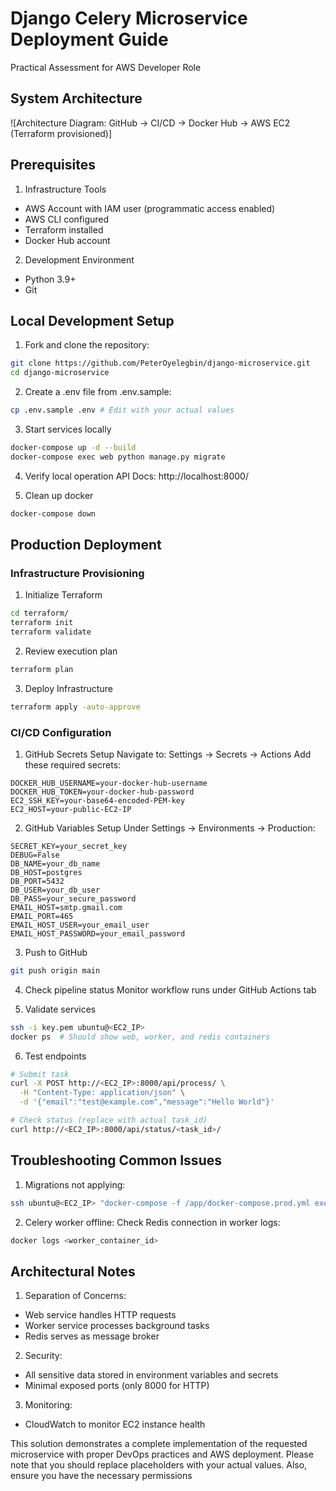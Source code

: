 # Django Celery Microservice Deployment Guide
Practical Assessment for AWS Developer Role

## System Architecture
![Architecture Diagram: GitHub → CI/CD → Docker Hub → AWS EC2 (Terraform provisioned)]

## Prerequisites
1. Infrastructure Tools
- AWS Account with IAM user (programmatic access enabled)
- AWS CLI configured
- Terraform installed
- Docker Hub account

2. Development Environment
- Python 3.9+
- Git

## Local Development Setup
1. Fork and clone the repository:
```bash
git clone https://github.com/PeterOyelegbin/django-microservice.git
cd django-microservice
```

2. Create a .env file from .env.sample:
```bash
cp .env.sample .env # Edit with your actual values
```

3. Start services locally
```bash
docker-compose up -d --build
docker-compose exec web python manage.py migrate
```

4. Verify local operation
API Docs: http://localhost:8000/

5. Clean up docker
```bash
docker-compose down
```

## Production Deployment
### Infrastructure Provisioning
1. Initialize Terraform
```bash
cd terraform/
terraform init
terraform validate
```

2. Review execution plan
```bash
terraform plan
```

3. Deploy Infrastructure
```bash
terraform apply -auto-approve
```

### CI/CD Configuration
1. GitHub Secrets Setup
Navigate to: Settings → Secrets → Actions
Add these required secrets:
```
DOCKER_HUB_USERNAME=your-docker-hub-username
DOCKER_HUB_TOKEN=your-docker-hub-password
EC2_SSH_KEY=your-base64-encoded-PEM-key
EC2_HOST=your-public-EC2-IP
```

2. GitHub Variables Setup
Under Settings → Environments → Production:
```
SECRET_KEY=your_secret_key
DEBUG=False
DB_NAME=your_db_name
DB_HOST=postgres
DB_PORT=5432
DB_USER=your_db_user
DB_PASS=your_secure_password
EMAIL_HOST=smtp.gmail.com
EMAIL_PORT=465
EMAIL_HOST_USER=your_email_user
EMAIL_HOST_PASSWORD=your_email_password
```

3. Push to GitHub
```bash
git push origin main
```

4. Check pipeline status
Monitor workflow runs under GitHub Actions tab

5. Validate services
```bash
ssh -i key.pem ubuntu@<EC2_IP>
docker ps  # Should show web, worker, and redis containers
```

6. Test endpoints
```bash
# Submit task
curl -X POST http://<EC2_IP>:8000/api/process/ \
  -H "Content-Type: application/json" \
  -d '{"email":"test@example.com","message":"Hello World"}'

# Check status (replace with actual task_id)
curl http://<EC2_IP>:8000/api/status/<task_id>/
```

## Troubleshooting Common Issues
1. Migrations not applying:
```bash
ssh ubuntu@<EC2_IP> "docker-compose -f /app/docker-compose.prod.yml exec web python manage.py migrate"
```

2. Celery worker offline:
Check Redis connection in worker logs:
```bash
docker logs <worker_container_id>
```

## Architectural Notes
1. Separation of Concerns:
- Web service handles HTTP requests
- Worker service processes background tasks
- Redis serves as message broker

2. Security:
- All sensitive data stored in environment variables and secrets
- Minimal exposed ports (only 8000 for HTTP)

3. Monitoring:
- CloudWatch to monitor EC2 instance health

This solution demonstrates a complete implementation of the requested microservice with proper DevOps practices and AWS deployment.
Please note that you should replace placeholders with your actual values. Also, ensure you have the necessary permissions
